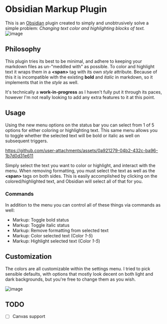 # Obsidian Markup Plugin
This is an [Obsidian](https://obsidian.md/) plugin created to simply and unobtrusively solve a simple problem: *Changing text color and highlighting blocks of text.*
![image](https://github.com/user-attachments/assets/bbac25a8-2f8f-4448-817d-1cb978a6dd91)

## Philosophy
This plugin tries its best to be minimal, and adhere to keeping your markdown files as un-"meddled with" as possible. To color and highlight text it wraps them in a **\<span\>** tag with its own *style* attribute. Because of this it is incompatible with the existing **bold** and *italic* in markdown, so it implements that in the *style* as well.

It's technically a **work-in-progress** as I haven't fully put it through its paces, however I'm not really looking to add any extra features to it at this point.
## Usage
Using the new menu options on the status bar you can select from 1 of 5 options for either coloring or highlighting text. This same menu allows you to toggle whether the selected text will be bold or italic as well on subsequent triggers.

https://github.com/user-attachments/assets/0a921279-04b2-432c-ba96-1b7d0d31e611

Simply select the text you want to color or highlight, and interact with the menu. When removing formatting, you must select the text as well as the **\<span\>** tags on both sides. This is easily accomplished by clicking on the colored/highlighted text, and Obsidian will select all of that for you.
### Commands
In addition to the menu you can control all of these things via commands as well:
- Markup: Toggle bold status
- Markup: Toggle italic status
- Markup: Remove formatting from selected text
- Markup: Color selected text (Color *1-5*)
- Markup: Highlight selected text (Color *1-5*)
## Customization
The colors are all customizable within the settings menu. I tried to pick sensible defaults, with options that mostly look decent on both light and dark backgrounds, but you're free to change them as you wish.

![image](https://github.com/user-attachments/assets/5cb0da66-d703-4fcc-bb40-76bbadc8e1ee)
## TODO
- [ ] Canvas support
